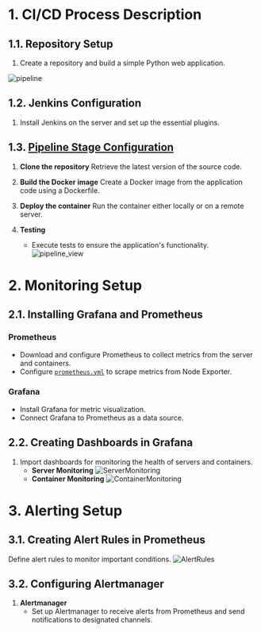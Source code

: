 # 1. CI/CD Process Description

## 1.1. Repository Setup
1. Create a repository and build a simple Python web application.

![pipeline](https://drive.google.com/uc?export=view&id=1CmyqX3EfqUsSxbHAynMeWAq4qSv6VcvR)

## 1.2. Jenkins Configuration
1. Install Jenkins on the server and set up the essential plugins.

## 1.3. [Pipeline Stage Configuration](./Scripts/pipeline.yml)
1. **Clone the repository**
   Retrieve the latest version of the source code.

2. **Build the Docker image**
   Create a Docker image from the application code using a Dockerfile.

3. **Deploy the container**
   Run the container either locally or on a remote server.

4. **Testing**
   - Execute tests to ensure the application's functionality.
![pipeline_view](https://drive.google.com/uc?export=view&id=1DiP-f8O5YdubJzycgoR_MGvyCBeldLE6)
# 2. Monitoring Setup

## 2.1. Installing Grafana and Prometheus

### Prometheus
- Download and configure Prometheus to collect metrics from the server and containers.
- Configure [`prometheus.yml`](./Scripts/prometheus.yml) to scrape metrics from Node Exporter.

### Grafana
- Install Grafana for metric visualization.
- Connect Grafana to Prometheus as a data source.

## 2.2. Creating Dashboards in Grafana
1. Import dashboards for monitoring the health of servers and containers.
   - **Server Monitoring**
   ![ServerMonitoring](https://drive.google.com/uc?export=view&id=1SPazv03auZgzJ_USmn0dcwYms9rgMBAP)
   - **Container Monitoring**
    ![ContainerMonitoring](https://drive.google.com/uc?export=view&id=1Jb1llgWzU3aTcq99c3EsG4SPPO0_Pcyf/view?usp=drive_link)

# 3. Alerting Setup

## 3.1. Creating Alert Rules in Prometheus
Define alert rules to monitor important conditions.
![AlertRules](https://drive.google.com/uc?export=view&id=1an84xggSJTvmdBo9LGPvlSURyNc7TrKW)

## 3.2. Configuring Alertmanager
1. **Alertmanager**
   - Set up Alertmanager to receive alerts from Prometheus and send notifications to designated channels.


